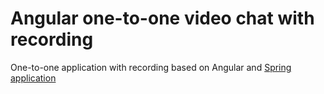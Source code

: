 # Angular one-to-one video chat with recording
One-to-one application with recording based on Angular and [Spring application](https://github.com/alexey-novikov-onix/spring-kurento-one-to-one-with-recording)
